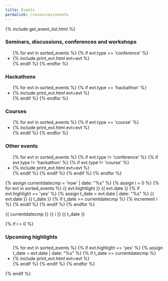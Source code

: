 ```yaml
---
title: Events
permalink: /resources/events
---
```


{% include get_event_list.html %}

### Seminars, discussions, conferences and workshops
<ul>
  {% for evt in sorted_events %}
     {% if evt.type == 'conference' %}
     <li> {% include print_evt.html evt=evt %} </li>
     {% endif %}
  {% endfor %}
</ul>


### Hackathons
<ul>
  {% for evt in sorted_events %}
     {% if evt.type == 'hackathon' %}
     <li> {% include print_evt.html evt=evt %} </li>
     {% endif %}
  {% endfor %}
</ul>

### Courses
<ul>
  {% for evt in sorted_events %}
     {% if evt.type == 'course' %}
     <li> {% include print_evt.html evt=evt %} </li>
     {% endif %}
  {% endfor %}
</ul>

### Other events

<ul>
  {% for evt in sorted_events %}
     {% if evt.type != 'conference' %}
     {% if evt.type != 'hackathon' %}
     {% if evt.type != 'course' %}
     <li> {% include print_evt.html evt=evt %} </li>
     {% endif %}
     {% endif %}
     {% endif %}
  {% endfor %}
</ul>


{% assign currentdatecmp = 'now' | date: "%s" %}
{% assign i = 0 %}
{% for evt in sorted_events %}
   {{ evt.hightlight }} 
   {{ evt.date }}
   {% if evt.highlight == 'yes' %}
   {% assign t_date = evt.date | date: "%s" %}
   {{ evt.date }} 
   {{ t_date }}
   {% if t_date >= currentdatecmp %} 
    {% increment i %}
   {% endif %}
   {% endif %}
{% endfor %}

{{ currentdatecmp }}
{{ i }}
{{ t_date }}

{% if i > 0 %}
### Upcoming highlights
<ul>
  {% for evt in sorted_events %}
     {% if evt.highlight == 'yes' %}
     {% assign t_date = evt.date | date: "%s" %}
     {% if t_date >= currentdatecmp %}      
       <li> {% include print_evt.html evt=evt %} </li>
     {% endif %}
     {% endif %}
  {% endfor %}
</ul>
{% endif %}
